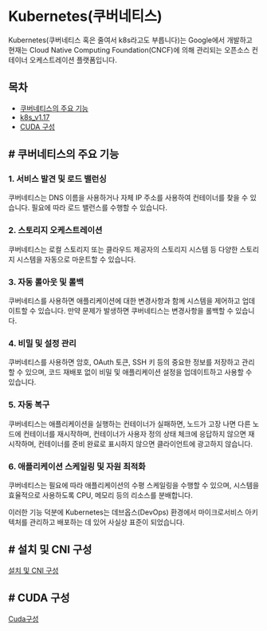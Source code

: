 # Kubernetes(쿠버네티스)

Kubernetes(쿠버네티스 혹은 줄여서 k8s라고도 부릅니다)는 Google에서 개발하고 현재는 Cloud Native Computing Foundation(CNCF)에 의해 관리되는 오픈소스 컨테이너 오케스트레이션 플랫폼입니다.

## 목차
- [쿠버네티스의 주요 기능](#contents1)
- [k8s_v1.17](#contents2)
- [CUDA 구성](#contents3)

<div id="contents1"></div>

## \# 쿠버네티스의 주요 기능
### 1. 서비스 발견 및 로드 밸런싱
쿠버네티스는 DNS 이름을 사용하거나 자체 IP 주소를 사용하여 컨테이너를 찾을 수 있습니다. 필요에 따라 로드 밸런스를 수행할 수 있습니다.

### 2. 스토리지 오케스트레이션
쿠버네티스는 로컬 스토리지 또는 클라우드 제공자의 스토리지 시스템 등 다양한 스토리지 시스템을 자동으로 마운트할 수 있습니다.

### 3. 자동 롤아웃 및 롤백
쿠버네티스를 사용하면 애플리케이션에 대한 변경사항과 함께 시스템을 제어하고 업데이트할 수 있습니다. 만약 문제가 발생하면 쿠버네티스는 변경사항을 롤백할 수 있습니다.

### 4. 비밀 및 설정 관리
쿠버네티스를 사용하면 암호, OAuth 토큰, SSH 키 등의 중요한 정보를 저장하고 관리할 수 있으며, 코드 재배포 없이 비밀 및 애플리케이션 설정을 업데이트하고 사용할 수 있습니다.

### 5. 자동 복구
쿠버네티스는 애플리케이션을 실행하는 컨테이너가 실패하면, 노드가 고장 나면 다른 노드에 컨테이너를 재시작하며, 컨테이너가 사용자 정의 상태 체크에 응답하지 않으면 재시작하며, 컨테이너를 준비 완료로 표시하지 않으면 클라이언트에 광고하지 않습니다.

### 6. 애플리케이션 스케일링 및 자원 최적화
쿠버네티스는 필요에 따라 애플리케이션의 수평 스케일링을 수행할 수 있으며, 시스템을 효율적으로 사용하도록 CPU, 메모리 등의 리소스를 분배합니다.

이러한 기능 덕분에 Kubernetes는 데브옵스(DevOps) 환경에서 마이크로서비스 아키텍처를 관리하고 배포하는 데 있어 사실상 표준이 되었습니다.

<div id="contents2"></div>

## \# 설치 및 CNI 구성
[설치 및 CNI 구성](./k8s%20v1.17/Install/README.md)

<div id="contents3"></div>

## \# CUDA 구성
[Cuda구성](./k8s%20v1.17/Issue%26Tip/)
